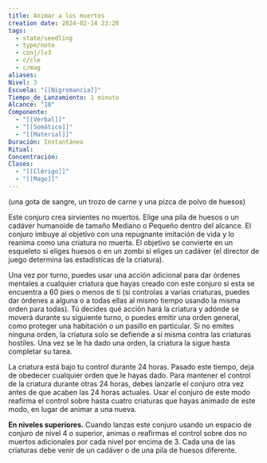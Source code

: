 ```yaml
---
title: Animar a los muertos
creation date: 2024-02-14 23:20
tags:
  - state/seedling
  - type/note
  - conj/lv3
  - c/cle
  - c/mag
aliases: 
Nivel: 3
Escuela: "[[Nigromancia]]"
Tiempo_de_Lanzamiento: 1 minuto
Alcance: "10"
Componente:
  - "[[Verbal]]"
  - "[[Somático]]"
  - "[[Material]]"
Duración: Instantáneo
Ritual: 
Concentración: 
Clases:
  - "[[Clérigo]]"
  - "[[Mago]]"
---
```

(una gota de sangre, un trozo de carne y una pizca de polvo de huesos)

Este conjuro crea sirvientes no muertos. Elige una pila de huesos o un cadáver humanoide de tamaño Mediano o Pequeño dentro del alcance. El conjuro imbuye al objetivo con una repugnante imitación de vida y lo reanima como una criatura no muerta. El objetivo se convierte en un esqueleto si eliges huesos o en un zombi si eliges un cadáver (el director de juego determina las estadísticas de la criatura).

Una vez por turno, puedes usar una acción adicional para dar órdenes mentales a cualquier criatura que hayas creado con este conjuro si esta se encuentra a 60 pies o menos de ti (si controlas a varias criaturas, puedes dar órdenes a alguna o a todas ellas al mismo tiempo usando la misma orden para todas). Tú decides qué acción hará la criatura y adónde se moverá durante su siguiente turno, o puedes emitir una orden general, como proteger una habitación o un pasillo en particular. Si no emites ninguna orden, la criatura solo se defiende a sí misma contra las criaturas hostiles. Una vez se le ha dado una orden, la criatura la sigue hasta completar su tarea.

La criatura está bajo tu control durante 24 horas. Pasado este tiempo, deja de obedecer cualquier orden que le hayas dado. Para mantener el control de la criatura durante otras 24 horas, debes lanzarle el conjuro otra vez antes de que acaben las 24 horas actuales. Usar el conjuro de este modo reafirma el control sobre hasta cuatro criaturas que hayas animado de este modo, en lugar de animar a una nueva.

**En niveles superiores.** Cuando lanzas este conjuro usando un espacio de conjuro de nivel 4 o superior, animas o reafirmas el control sobre dos no muertos adicionales por cada nivel por encima de 3. Cada una de las criaturas debe venir de un cadáver o de una pila de huesos diferente.